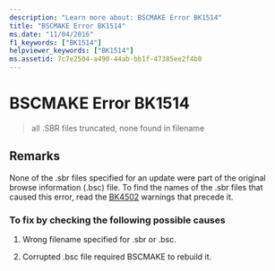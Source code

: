 ```yaml
---
description: "Learn more about: BSCMAKE Error BK1514"
title: "BSCMAKE Error BK1514"
ms.date: "11/04/2016"
f1_keywords: ["BK1514"]
helpviewer_keywords: ["BK1514"]
ms.assetid: 7c7e2504-a490-44ab-bb1f-47385ee2f4b0
---
```

# BSCMAKE Error BK1514

> all .SBR files truncated, none found in filename

## Remarks

None of the .sbr files specified for an update were part of the original browse information (.bsc) file. To find the names of the .sbr files that caused this error, read the [BK4502](../../error-messages/tool-errors/bscmake-warning-bk4502.md) warnings that precede it.

### To fix by checking the following possible causes

1. Wrong filename specified for .sbr or .bsc.

1. Corrupted .bsc file required BSCMAKE to rebuild it.
